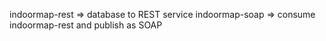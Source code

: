 indoormap-rest => database to REST service
indoormap-soap => consume indoormap-rest and publish as SOAP